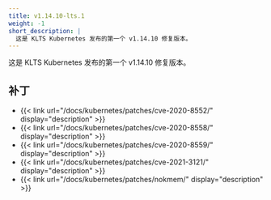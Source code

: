 ```yaml
---
title: v1.14.10-lts.1
weight: -1
short_description: |
  这是 KLTS Kubernetes 发布的第一个 v1.14.10 修复版本。
---
```


这是 KLTS Kubernetes 发布的第一个 v1.14.10 修复版本。

## 补丁

- {{< link url="/docs/kubernetes/patches/cve-2020-8552/" display="description" >}}
- {{< link url="/docs/kubernetes/patches/cve-2020-8558/" display="description" >}}
- {{< link url="/docs/kubernetes/patches/cve-2020-8559/" display="description" >}}
- {{< link url="/docs/kubernetes/patches/cve-2021-3121/" display="description" >}}
- {{< link url="/docs/kubernetes/patches/nokmem/" display="description" >}}
